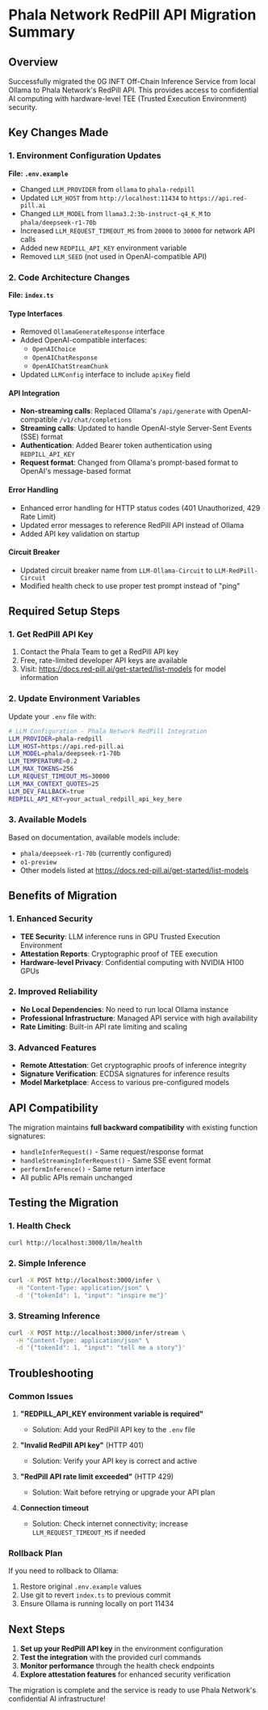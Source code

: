 # Phala Network RedPill API Migration Summary

## Overview
Successfully migrated the 0G INFT Off-Chain Inference Service from local Ollama to Phala Network's RedPill API. This provides access to confidential AI computing with hardware-level TEE (Trusted Execution Environment) security.

## Key Changes Made

### 1. Environment Configuration Updates

**File: `.env.example`**
- Changed `LLM_PROVIDER` from `ollama` to `phala-redpill`
- Updated `LLM_HOST` from `http://localhost:11434` to `https://api.red-pill.ai`
- Changed `LLM_MODEL` from `llama3.2:3b-instruct-q4_K_M` to `phala/deepseek-r1-70b`
- Increased `LLM_REQUEST_TIMEOUT_MS` from `20000` to `30000` for network API calls
- Added new `REDPILL_API_KEY` environment variable
- Removed `LLM_SEED` (not used in OpenAI-compatible API)

### 2. Code Architecture Changes

**File: `index.ts`**

#### Type Interfaces
- Removed `OllamaGenerateResponse` interface
- Added OpenAI-compatible interfaces:
  - `OpenAIChoice`
  - `OpenAIChatResponse` 
  - `OpenAIChatStreamChunk`
- Updated `LLMConfig` interface to include `apiKey` field

#### API Integration
- **Non-streaming calls**: Replaced Ollama's `/api/generate` with OpenAI-compatible `/v1/chat/completions`
- **Streaming calls**: Updated to handle OpenAI-style Server-Sent Events (SSE) format
- **Authentication**: Added Bearer token authentication using `REDPILL_API_KEY`
- **Request format**: Changed from Ollama's prompt-based format to OpenAI's message-based format

#### Error Handling
- Enhanced error handling for HTTP status codes (401 Unauthorized, 429 Rate Limit)
- Updated error messages to reference RedPill API instead of Ollama
- Added API key validation on startup

#### Circuit Breaker
- Updated circuit breaker name from `LLM-Ollama-Circuit` to `LLM-RedPill-Circuit`
- Modified health check to use proper test prompt instead of "ping"

## Required Setup Steps

### 1. Get RedPill API Key
1. Contact the Phala Team to get a RedPill API key
2. Free, rate-limited developer API keys are available
3. Visit: https://docs.red-pill.ai/get-started/list-models for model information

### 2. Update Environment Variables
Update your `.env` file with:
```bash
# LLM Configuration - Phala Network RedPill Integration
LLM_PROVIDER=phala-redpill
LLM_HOST=https://api.red-pill.ai
LLM_MODEL=phala/deepseek-r1-70b
LLM_TEMPERATURE=0.2
LLM_MAX_TOKENS=256
LLM_REQUEST_TIMEOUT_MS=30000
LLM_MAX_CONTEXT_QUOTES=25
LLM_DEV_FALLBACK=true
REDPILL_API_KEY=your_actual_redpill_api_key_here
```

### 3. Available Models
Based on documentation, available models include:
- `phala/deepseek-r1-70b` (currently configured)
- `o1-preview`
- Other models listed at https://docs.red-pill.ai/get-started/list-models

## Benefits of Migration

### 1. Enhanced Security
- **TEE Security**: LLM inference runs in GPU Trusted Execution Environment
- **Attestation Reports**: Cryptographic proof of TEE execution
- **Hardware-level Privacy**: Confidential computing with NVIDIA H100 GPUs

### 2. Improved Reliability
- **No Local Dependencies**: No need to run local Ollama instance
- **Professional Infrastructure**: Managed API service with high availability
- **Rate Limiting**: Built-in API rate limiting and scaling

### 3. Advanced Features
- **Remote Attestation**: Get cryptographic proofs of inference integrity
- **Signature Verification**: ECDSA signatures for inference results
- **Model Marketplace**: Access to various pre-configured models

## API Compatibility

The migration maintains **full backward compatibility** with existing function signatures:
- `handleInferRequest()` - Same request/response format
- `handleStreamingInferRequest()` - Same SSE event format
- `performInference()` - Same return interface
- All public APIs remain unchanged

## Testing the Migration

### 1. Health Check
```bash
curl http://localhost:3000/llm/health
```

### 2. Simple Inference
```bash
curl -X POST http://localhost:3000/infer \
  -H "Content-Type: application/json" \
  -d '{"tokenId": 1, "input": "inspire me"}'
```

### 3. Streaming Inference
```bash
curl -X POST http://localhost:3000/infer/stream \
  -H "Content-Type: application/json" \
  -d '{"tokenId": 1, "input": "tell me a story"}'
```

## Troubleshooting

### Common Issues

1. **"REDPILL_API_KEY environment variable is required"**
   - Solution: Add your RedPill API key to the `.env` file

2. **"Invalid RedPill API key"** (HTTP 401)
   - Solution: Verify your API key is correct and active

3. **"RedPill API rate limit exceeded"** (HTTP 429)
   - Solution: Wait before retrying or upgrade your API plan

4. **Connection timeout**
   - Solution: Check internet connectivity; increase `LLM_REQUEST_TIMEOUT_MS` if needed

### Rollback Plan
If you need to rollback to Ollama:
1. Restore original `.env.example` values
2. Use git to revert `index.ts` to previous commit
3. Ensure Ollama is running locally on port 11434

## Next Steps

1. **Set up your RedPill API key** in the environment configuration
2. **Test the integration** with the provided curl commands
3. **Monitor performance** through the health check endpoints
4. **Explore attestation features** for enhanced security verification

The migration is complete and the service is ready to use Phala Network's confidential AI infrastructure!
